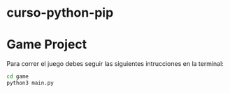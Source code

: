 # curso-python-pip

# Game Project

Para correr el juego debes seguir las siguientes intrucciones en la terminal:

```sh
cd game
python3 main.py
```